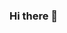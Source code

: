 ### Hi there 👋

<!--
**sasikala132/sasikala132** is a ✨ _special_ ✨ repository because its `README.md` (this file) appears on your GitHub profile.

Here are some ideas to get you started:

- 🌱 I’m currently learning B.TECH FINAL YEAR
- 👯 I’m looking to collaborate on software or banking
- 🤔 I’m looking for help with ...
- 💬 Ask me about studies

